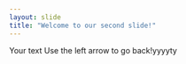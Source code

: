 ```yaml
---
layout: slide
title: "Welcome to our second slide!"
---
```

Your text
Use the left arrow to go back!yyyyty
